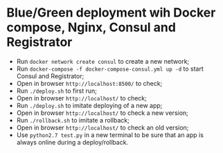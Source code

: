 # Blue/Green deployment wih Docker compose, Nginx, Consul and Registrator

* Run `docker network create consul` to create a new network;
* Run `docker-compose -f docker-compose-consul.yml up -d` to start Consul and Registrator;
* Open in browser `http://localhost:8500/` to check;
* Run `./deploy.sh` to first run;
* Open in browser `http://localhost/` to check;
* Run `./deploy.sh` to imitate deploying of a new app;
* Open in browser `http://localhost/` to check a new version;
* Run `./rollback.sh` to imitate a rollback;
* Open in browser `http://localhost/` to check an old version;
* Use `python2.7 test.py` in a new terminal to be sure that an app is always online during a deploy/rollback.
